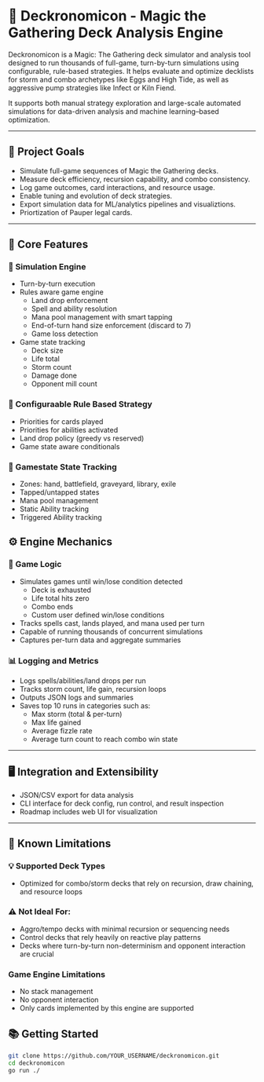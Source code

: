 # 📘 Deckronomicon - Magic the Gathering Deck Analysis Engine

Deckronomicon is a Magic: The Gathering deck simulator and analysis tool designed to run thousands of full-game, turn-by-turn simulations using configurable, rule-based strategies. It helps evaluate and optimize decklists for storm and combo archetypes like Eggs and High Tide, as well as aggressive pump strategies like Infect or Kiln Fiend.

It supports both manual strategy exploration and large-scale automated simulations for data-driven analysis and machine learning–based optimization.

---

## 🎯 Project Goals

* Simulate full-game sequences of Magic the Gathering decks.
* Measure deck efficiency, recursion capability, and combo consistency.  
* Log game outcomes, card interactions, and resource usage.
* Enable tuning and evolution of deck strategies.
* Export simulation data for ML/analytics pipelines and visualiztions.
* Priortization of Pauper legal cards.

---

## 🧰 Core Features

### 🔁 Simulation Engine

* Turn-by-turn execution
* Rules aware game engine
    * Land drop enforcement
    * Spell and ability resolution
    * Mana pool management with smart tapping  
    * End-of-turn hand size enforcement (discard to 7)  
    * Game loss detection
* Game state tracking
    * Deck size
    * Life total
    * Storm count
    * Damage done
    * Opponent mill count

### 🧠 Configuraable Rule Based Strategy

* Priorities for cards played
* Priorities for abilities activated
* Land drop policy (greedy vs reserved)  
* Game state aware conditionals

### 🧩 Gamestate State Tracking

* Zones: hand, battlefield, graveyard, library, exile  
* Tapped/untapped states  
* Mana pool management
* Static Ability tracking
* Triggered Ability tracking

## ⚙️ Engine Mechanics

### 🔄 Game Logic

* Simulates games until win/lose condition detected
    * Deck is exhausted
    * Life total hits zero
    * Combo ends
    * Custom user defined win/lose conditions
* Tracks spells cast, lands played, and mana used per turn  
* Capable of running thousands of concurrent simulations
* Captures per-turn data and aggregate summaries  

### 📊 Logging and Metrics

* Logs spells/abilities/land drops per run  
* Tracks storm count, life gain, recursion loops  
* Outputs JSON logs and summaries  
* Saves top 10 runs in categories such as:  
  * Max storm (total & per-turn)  
  * Max life gained
  * Average fizzle rate
  * Average turn count to reach combo win state 

---

## 🖥️ Integration and Extensibility

* JSON/CSV export for data analysis  
* CLI interface for deck config, run control, and result inspection  
* Roadmap includes web UI for visualization  

---

## 🚧 Known Limitations

### 💡 Supported Deck Types
* Optimized for combo/storm decks that rely on recursion, draw chaining, and resource loops

### ⚠️ Not Ideal For:
* Aggro/tempo decks with minimal recursion or sequencing needs  
* Control decks that rely heavily on reactive play patterns  
* Decks where turn-by-turn non-determinism and opponent interaction are crucial

### Game Engine Limitations
* No stack management
* No opponent interaction
* Only cards implemented by this engine are supported

## 📚 Getting Started

```sh
git clone https://github.com/YOUR_USERNAME/deckronomicon.git
cd deckronomicon
go run ./
```